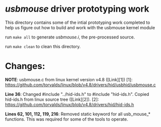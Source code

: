 # *usbmouse* driver prototyping work
This directory contains some of the intial prototyping work completed to help us figure out how to build and work with the usbmouse kernel module

run `make all` to generate *usbmouse.i*, the pre-processed source.

run `make clean` to clean this directory.

# Changes:
**NOTE**: usbmouse.c from linux kernel version v4.8 ([Link][1])
[1]: https://github.com/torvalds/linux/blob/v4.8/drivers/hid/usbhid/usbmouse.c

**Line 36**: 
Changed #include "../hid-ids.h" to #include "hid-ids.h".
Copied hid-ids.h from linux source tree ([Link][2]).
[2]: https://github.com/torvalds/linux/blob/v4.8/drivers/hid/hid-ids.h

**Lines 62, 101, 112, 119, 216**:
Removed static keyword for all usb\_mouse\_\* functions.
This was required for some of the tools to operate.
